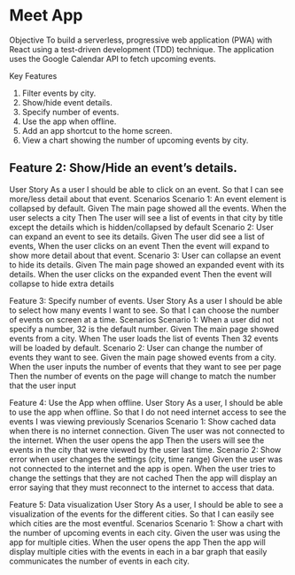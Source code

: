 
# Meet App

Objective
To build a serverless, progressive web application (PWA) with React using a test-driven
development (TDD) technique. The application uses the Google Calendar API to fetch
upcoming events.

Key Features
1. Filter events by city.
2. Show/hide event details.
3. Specify number of events.
4. Use the app when offline.
5. Add an app shortcut to the home screen.
6. View a chart showing the number of upcoming events by city.

## Feature 2: Show/Hide an event’s details.
User Story
As a user
I should be able to click on an event.
So that I can see more/less detail about that event.
Scenarios
Scenario 1: An event element is collapsed by default.
Given The main page showed all the events.
When the user selects a city
Then The user will see a list of events in that city by title except the details which is hidden/collapsed by default
Scenario 2: User can expand an event to see its details.
Given The user did see a list of events,
When the user clicks on an event
Then the event will expand to show more detail about that event.
Scenario 3: User can collapse an event to hide its details.
Given The main page showed an expanded event with its details. When the user clicks on the expanded event
Then the event will collapse to hide extra details

Feature 3: Specify number of events. User Story
As a user
I should be able to select how many events I want to see.
So that I can choose the number of events on screen at a time.
Scenarios
Scenario 1: When a user did not specify a number, 32 is the default number.
Given The main page showed events from a city. When The user loads the list of events
Then 32 events will be loaded by default.
Scenario 2: User can change the number of events they want to see.
Given the main page showed events from a city.
When the user inputs the number of events that they want to see per page
Then the number of events on the page will change to match the number that the user input
 
Feature 4: Use the App when offline. User Story
As a user,
I should be able to use the app when offline.
So that I do not need internet access to see the events I was viewing previously
Scenarios
Scenario 1: Show cached data when there is no internet connection.
Given The user was not connected to the internet.
When the user opens the app
Then the users will see the events in the city that were viewed by the user last time.
Scenario 2: Show error when user changes the settings (city, time range)
Given the user was not connected to the internet and the app is open.
When the user tries to change the settings that they are not cached
Then the app will display an error saying that they must reconnect to the internet to access that data.

Feature 5: Data visualization User Story
As a user,
I should be able to see a visualization of the events for the different cities. So that I can easily see which cities are the most eventful.
Scenarios
Scenario 1: Show a chart with the number of upcoming events in each city.
Given the user was using the app for multiple cities.
When the user opens the app
Then the app will display multiple cities with the events in each in a bar graph that easily communicates the number of events in each city.
